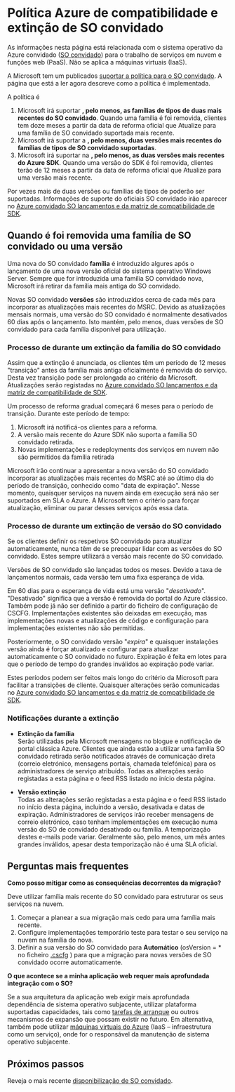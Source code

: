 <properties 
   pageTitle="Compatibilidade e a política de reforma guia para Azure convidado SO | Microsoft Azure" 
   description="Fornece informações sobre o que irá suporte Microsoft no que diz respeito ao Azure convidado SO utilizado pelos serviços em nuvem." 
   services="cloud-services" 
   documentationCenter="na" 
   authors="raiye" 
   manager="timlt" 
   editor=""/>

<tags
   ms.service="cloud-services"
   ms.devlang="na"
   ms.topic="article"
   ms.tgt_pltfrm="na"
   ms.workload="tbd" 
   ms.date="10/24/2016"
   ms.author="raiye"/>

# <a name="azure-guest-os-supportability-and-retirement-policy"></a>Política Azure de compatibilidade e extinção de SO convidado
As informações nesta página está relacionada com o sistema operativo da Azure convidado ([SO convidado](cloud-services-guestos-update-matrix.md)) para o trabalho de serviços em nuvem e funções web (PaaS). Não se aplica a máquinas virtuais (IaaS). 

A Microsoft tem um publicados [suportar a política para o SO convidado](http://support.microsoft.com/gp/azure-cloud-lifecycle-faq). A página que está a ler agora descreve como a política é implementada.

A política é 

1. Microsoft irá suportar **, pelo menos, as famílias de tipos de duas mais recentes do SO convidado**. Quando uma família é foi removida, clientes tem doze meses a partir da data de reforma oficial que Atualize para uma família de SO convidado suportada mais recente.
2. Microsoft irá suportar a **, pelo menos, duas versões mais recentes do famílias de tipos de SO convidado suportadas**. 
3. Microsoft irá suportar na **, pelo menos, as duas versões mais recentes do Azure SDK**. Quando uma versão do SDK é foi removida, clientes terão de 12 meses a partir da data de reforma oficial que Atualize para uma versão mais recente. 

Por vezes mais de duas versões ou famílias de tipos de poderão ser suportadas. Informações de suporte do oficiais SO convidado irão aparecer no [Azure convidado SO lançamentos e da matriz de compatibilidade de SDK](cloud-services-guestos-update-matrix.md).


## <a name="when-a-guest-os-family-or-version-is-retired"></a>Quando é foi removida uma família de SO convidado ou uma versão 


Uma nova do SO convidado **família** é introduzido algures após o lançamento de uma nova versão oficial do sistema operativo Windows Server. Sempre que for introduzida uma família SO convidado nova, Microsoft irá retirar da família mais antiga do SO convidado. 

Novas SO convidado **versões** são introduzidos cerca de cada mês para incorporar as atualizações mais recentes do MSRC. Devido as atualizações mensais normais, uma versão do SO convidado é normalmente desativados 60 dias após o lançamento. Isto mantém, pelo menos, duas versões de SO convidado para cada família disponível para utilização. 

### <a name="process-during-a-guest-os-family-retirement"></a>Processo de durante um extinção da família do SO convidado 


Assim que a extinção é anunciada, os clientes têm um período de 12 meses "transição" antes da família mais antiga oficialmente é removida do serviço. Desta vez transição pode ser prolongada ao critério da Microsoft. Atualizações serão registadas no [Azure convidado SO lançamentos e da matriz de compatibilidade de SDK](cloud-services-guestos-update-matrix.md).

Um processo de reforma gradual começará 6 meses para o período de transição. Durante este período de tempo:

1. Microsoft irá notificá-os clientes para a reforma. 
2. A versão mais recente do Azure SDK não suporta a família SO convidado retirada.
3. Novas implementações e redeployments dos serviços em nuvem não são permitidos da família retirada

Microsoft irão continuar a apresentar a nova versão do SO convidado incorporar as atualizações mais recentes do MSRC até ao último dia do período de transição, conhecido como "data de expiração". Nesse momento, quaisquer serviços na nuvem ainda em execução será não ser suportados em SLA o Azure. A Microsoft tem o critério para forçar atualização, eliminar ou parar desses serviços após essa data.



### <a name="process-during-a-guest-os-version-retirement"></a>Processo de durante um extinção de versão do SO convidado 
Se os clientes definir os respetivos SO convidado para atualizar automaticamente, nunca têm de se preocupar lidar com as versões do SO convidado. Estes sempre utilizará a versão mais recente do SO convidado.

Versões de SO convidado são lançadas todos os meses. Devido a taxa de lançamentos normais, cada versão tem uma fixa esperança de vida.

Em 60 dias para o esperança de vida está uma versão "*desativado*". "Desativado" significa que a versão é removida do portal do Azure clássico. Também pode já não ser definido a partir do ficheiro de configuração de CSCFG. Implementações existentes são deixadas em execução, mas implementações novas e atualizações de código e configuração para implementações existentes não são permitidas. 

Posteriormente, o SO convidado versão "*expira*" e quaisquer instalações versão ainda é forçar atualizado e configurar para atualizar automaticamente o SO convidado no futuro. Expiração é feita em lotes para que o período de tempo do grandes inválidos ao expiração pode variar. 

Estes períodos podem ser feitos mais longo do critério da Microsoft para facilitar a transições de cliente. Quaisquer alterações serão comunicadas no [Azure convidado SO lançamentos e da matriz de compatibilidade de SDK](cloud-services-guestos-update-matrix.md).



### <a name="notifications-during-retirement"></a>Notificações durante a extinção 

* **Extinção da família** <br>Serão utilizadas pela Microsoft mensagens no blogue e notificação de portal clássica Azure. Clientes que ainda estão a utilizar uma família SO convidado retirada serão notificados através de comunicação direta (correio eletrónico, mensagens portais, chamada telefónica) para os administradores de serviço atribuído. Todas as alterações serão registadas a esta página e o feed RSS listado no início desta página. 


* **Versão extinção** <br>Todas as alterações serão registadas a esta página e o feed RSS listado no início desta página, incluindo a versão, desativada e datas de expiração. Administradores de serviços irão receber mensagens de correio eletrónico, caso tenham implementações em execução numa versão do SO de convidado desativado ou família. A temporização destes e-mails pode variar. Geralmente são, pelo menos, um mês antes grandes inválidos, apesar desta temporização não é uma SLA oficial. 


## <a name="frequently-asked-questions"></a>Perguntas mais frequentes

**Como posso mitigar como as consequências decorrentes da migração?**

Deve utilizar família mais recente do SO convidado para estruturar os seus serviços na nuvem. 

1. Começar a planear a sua migração mais cedo para uma família mais recente. 
2. Configure implementações temporário teste para testar o seu serviço na nuvem na família do nova. 
3. Definir a sua versão do SO convidado para **Automático** (osVersion = * no ficheiro [.cscfg](cloud-services-model-and-package.md#cscfg) ) para que a migração para novas versões de SO convidado ocorre automaticamente.

**O que acontece se a minha aplicação web requer mais aprofundada integração com o SO?**

Se a sua arquitetura da aplicação web exigir mais aprofundada dependência de sistema operativo subjacente, utilizar plataforma suportadas capacidades, tais como [tarefas de arranque](cloud-services-startup-tasks.md) ou outros mecanismos de expansão que possam existir no futuro. Em alternativa, também pode utilizar [máquinas virtuais do Azure](https://azure.microsoft.com/documentation/scenarios/virtual-machines/) (IaaS – infraestrutura como um serviço), onde for o responsável da manutenção de sistema operativo subjacente.
 
## <a name="next-steps"></a>Próximos passos
Reveja o mais recente [disponibilização de SO convidado](cloud-services-guestos-update-matrix.md).
